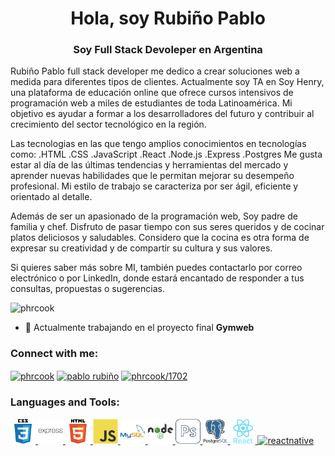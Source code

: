
<h1 align="center">Hola, soy Rubiño Pablo</h1>
<h3 align="center">Soy Full Stack Devoleper en Argentina</h3>

<p align="start"> Rubiño Pablo full stack developer me dedico a crear soluciones web a medida para diferentes tipos de clientes. Actualmente soy TA en Soy Henry, una plataforma de educación online que ofrece cursos intensivos de programación web a miles de estudiantes de toda Latinoamérica. Mi objetivo es ayudar a formar a los desarrolladores del futuro y contribuir al crecimiento del sector tecnológico en la región.

Las tecnologias en las que tengo amplios conocimientos en tecnologías como:
.HTML 
.CSS 
.JavaScript
.React
.Node.js
.Express 
.Postgres
Me gusta estar al día de las últimas tendencias y herramientas del mercado y aprender nuevas habilidades que le permitan mejorar su desempeño profesional. Mi estilo de trabajo se caracteriza por ser ágil, eficiente y orientado al detalle.

Además de ser un apasionado de la programación web, Soy padre de familia y chef. Disfruto de pasar tiempo con sus seres queridos y de cocinar platos deliciosos y saludables. Considero que la cocina es otra forma de expresar su creatividad y de compartir su cultura y sus valores.

Si quieres saber más sobre MI, también puedes contactarlo por correo electrónico o por LinkedIn, donde estará encantado de responder a tus consultas, propuestas o sugerencias. <p>


<p align="left"> <img src="https://komarev.com/ghpvc/?username=phrcook&label=Profile%20views&color=0e75b6&style=flat" alt="phrcook" /> </p>

- 🔭 Actualmente trabajando en el proyecto final **Gymweb**

<h3 align="left">Connect with me:</h3>
<p align="left">
<a href="https://linkedin.com/in/phrcook" target="blank"><img align="center" src="https://raw.githubusercontent.com/rahuldkjain/github-profile-readme-generator/master/src/images/icons/Social/linked-in-alt.svg" alt="phrcook" height="30" width="40" /></a>
<a href="https://fb.com/pablo rubiño" target="blank"><img align="center" src="https://raw.githubusercontent.com/rahuldkjain/github-profile-readme-generator/master/src/images/icons/Social/facebook.svg" alt="pablo rubiño" height="30" width="40" /></a>
<a href="https://instagram.com/phrcook/1702" target="blank"><img align="center" src="https://raw.githubusercontent.com/rahuldkjain/github-profile-readme-generator/master/src/images/icons/Social/instagram.svg" alt="phrcook/1702" height="30" width="40" /></a>
</p>

<h3 align="left">Languages and Tools:</h3>
<p align="left"> <a href="https://www.w3schools.com/css/" target="_blank" rel="noreferrer"> <img src="https://raw.githubusercontent.com/devicons/devicon/master/icons/css3/css3-original-wordmark.svg" alt="css3" width="40" height="40"/> </a> <a href="https://expressjs.com" target="_blank" rel="noreferrer"> <img src="https://raw.githubusercontent.com/devicons/devicon/master/icons/express/express-original-wordmark.svg" alt="express" width="40" height="40"/> </a> <a href="https://www.w3.org/html/" target="_blank" rel="noreferrer"> <img src="https://raw.githubusercontent.com/devicons/devicon/master/icons/html5/html5-original-wordmark.svg" alt="html5" width="40" height="40"/> </a> <a href="https://developer.mozilla.org/en-US/docs/Web/JavaScript" target="_blank" rel="noreferrer"> <img src="https://raw.githubusercontent.com/devicons/devicon/master/icons/javascript/javascript-original.svg" alt="javascript" width="40" height="40"/> </a> <a href="https://www.mysql.com/" target="_blank" rel="noreferrer"> <img src="https://raw.githubusercontent.com/devicons/devicon/master/icons/mysql/mysql-original-wordmark.svg" alt="mysql" width="40" height="40"/> </a> <a href="https://nodejs.org" target="_blank" rel="noreferrer"> <img src="https://raw.githubusercontent.com/devicons/devicon/master/icons/nodejs/nodejs-original-wordmark.svg" alt="nodejs" width="40" height="40"/> </a> <a href="https://www.photoshop.com/en" target="_blank" rel="noreferrer"> <img src="https://raw.githubusercontent.com/devicons/devicon/master/icons/photoshop/photoshop-line.svg" alt="photoshop" width="40" height="40"/> </a> <a href="https://www.postgresql.org" target="_blank" rel="noreferrer"> <img src="https://raw.githubusercontent.com/devicons/devicon/master/icons/postgresql/postgresql-original-wordmark.svg" alt="postgresql" width="40" height="40"/> </a> <a href="https://reactjs.org/" target="_blank" rel="noreferrer"> <img src="https://raw.githubusercontent.com/devicons/devicon/master/icons/react/react-original-wordmark.svg" alt="react" width="40" height="40"/> </a> <a href="https://reactnative.dev/" target="_blank" rel="noreferrer"> <img src="https://reactnative.dev/img/header_logo.svg" alt="reactnative" width="40" height="40"/> </a> </p>
